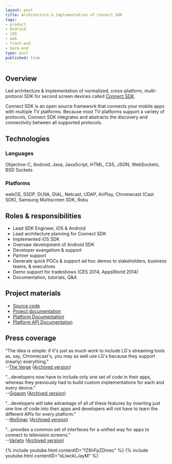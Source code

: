 ```yaml
---
layout: post
title: Architecture & Implementation of Connect SDK
tags:
- product
- Android
- iOS
- web
- front-end
- back-end
type: post
published: true
---
```

## Overview

Led architecture &amp; implementation of normalized, cross-platform, multi-protocol SDK for second screen devices called [Connect SDK](http://www.connectsdk.com/).

Connect SDK is an open source framework that connects your mobile apps with multiple TV platforms. Because most TV platforms support a variety of protocols, Connect SDK integrates and abstracts the discovery and connectivity between all supported protocols.

## Technologies

### Languages
Objective-C, Android, Java, JavaScript, HTML, CSS, JSON, WebSockets, BSD Sockets

### Platforms
webOS, SSDP, DLNA, DIAL, Netcast, UDAP, AirPlay, Chromecast (Cast SDK), Samsung Multiscreen SDK, Roku

## Roles &amp; responsibilities

- Lead SDK Engineer, iOS &amp; Android
- Lead architecture planning for Connect SDK
- Implemented iOS SDK
- Oversaw development of Android SDK
- Developer evangelism &amp; support
- Partner support
- Generate quick POCs &amp; support ad hoc demos to stakeholders, business teams, &amp; executives
- Demo support for tradeshows (CES 2014, AppsWorld 2014)
- Documentation, tutorials, Q&amp;A

## Project materials

- [Source code](https://github.com/ConnectSDK)
- [Project documentation](http://connectsdk.com/)
- [Platform Documentation](http://connectsdk.com/docs/)
- [Platform API Documentation](http://connectsdk.com/apis/)

## Press coverage

"The idea is simple: if it's just as much work to include LG's streaming tools as, say, Chromecast's, you may as well use LG's because they support (nearly) everything."
<br />
--[The Verge](http://www.theverge.com/apps/2014/4/17/5624048/lg-tries-to-create-a-universal-airplay-for-app-developers) ([Archived version](/assets/attachments/Connect_SDK_PR-The-Verge.pdf))

"&#8230;developers now have to include only one set of code in their apps, whereas they previously had to build custom implementations for each and every device."
<br />
--[Gigaom](http://gigaom.com/2014/04/17/lg-releases-open-source-connect-sdk-wants-every-tv-to-behave-like-chromecast/) ([Archived version](/assets/attachments/Connect_SDK_PR-Gigaom.pdf))

"&#8230;developers will take advantage of all of these features by inserting just one line of code into their apps and developers will not have to learn the different APIs for every platform."
<br />
--[9to5mac](http://9to5mac.com/2014/04/17/lgs-new-connect-sdk-helps-bridge-the-gap-between-mobile-apps-and-tvs/) ([Archived version](/assets/attachments/Connect_SDK_PR-9to5mac.pdf))

"&#8230;provides a common set of interfaces for a unified way for apps to connect to television screens."
<br />
--[Variety](http://variety.com/2014/digital/news/lg-unveils-rosetta-stone-open-source-code-for-connected-tv-apps-1201158877/) ([Archived version](/assets/attachments/Connect_SDK_PR-Variety.pdf))

{% include youtube.html contentID="fZ6hFpZDmec" %}
{% include youtube.html contentID="eLlwckLJayM" %}
